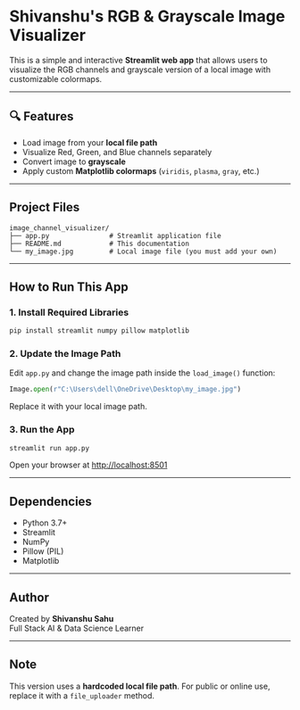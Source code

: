 # Shivanshu's RGB & Grayscale Image Visualizer

This is a simple and interactive **Streamlit web app** that allows users to visualize the RGB channels and grayscale version of a local image with customizable colormaps.

---

## 🔍 Features

- Load image from your **local file path**
- Visualize Red, Green, and Blue channels separately
- Convert image to **grayscale**
- Apply custom **Matplotlib colormaps** (`viridis`, `plasma`, `gray`, etc.)

---

## Project Files

```
image_channel_visualizer/
├── app.py               # Streamlit application file
├── README.md            # This documentation
└── my_image.jpg         # Local image file (you must add your own)
```

---

## How to Run This App

### 1. Install Required Libraries

```bash
pip install streamlit numpy pillow matplotlib
```

### 2. Update the Image Path

Edit `app.py` and change the image path inside the `load_image()` function:

```python
Image.open(r"C:\Users\dell\OneDrive\Desktop\my_image.jpg")
```

Replace it with your local image path.

### 3. Run the App

```bash
streamlit run app.py
```

Open your browser at [http://localhost:8501](http://localhost:8501)

---

## Dependencies

- Python 3.7+
- Streamlit
- NumPy
- Pillow (PIL)
- Matplotlib

---

## Author

Created by **Shivanshu Sahu**  
Full Stack AI & Data Science Learner

---

## Note

This version uses a **hardcoded local file path**. For public or online use, replace it with a `file_uploader` method.
